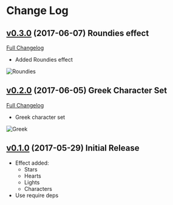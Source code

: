 # Change Log

## [v0.3.0](https://github.com/lexcast/power-effects/tree/v0.3.0) (2017-06-07) Roundies effect
[Full Changelog](https://github.com/lexcast/power-effects/compare/v0.2.0...v0.3.0)

- Added Roundies effect

![Roundies](https://user-images.githubusercontent.com/10590799/26906063-6ab0042e-4bb0-11e7-8c31-fedf64ef52d1.gif)

## [v0.2.0](https://github.com/lexcast/power-effects/tree/v0.2.0) (2017-06-05) Greek Character Set
[Full Changelog](https://github.com/lexcast/power-effects/compare/v0.1.0...v0.2.0)

- Greek character set

![Greek](https://cloud.githubusercontent.com/assets/10590799/26807403/dab2cf4a-4a1b-11e7-85b9-76d3c2a6cefc.gif)

## [v0.1.0](https://github.com/lexcast/power-effects/tree/v0.1.0) (2017-05-29) Initial Release

- Effect added:
  - Stars
  - Hearts
  - Lights
  - Characters
- Use require deps
